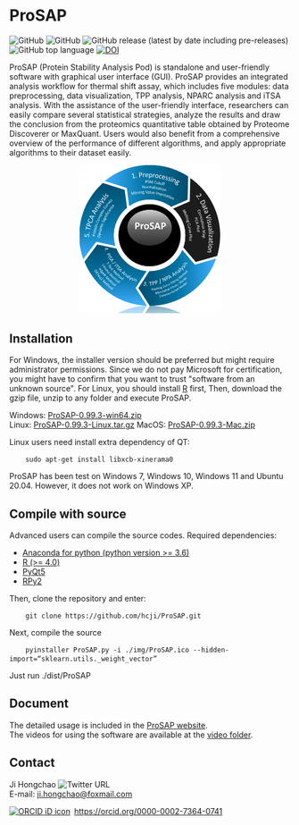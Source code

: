 # ProSAP

![GitHub](https://img.shields.io/badge/platform-Windows%7CLinux%7CMacOS-brightgreen)
![GitHub](https://img.shields.io/github/license/hcji/ProSAP)
![GitHub release (latest by date including pre-releases)](https://img.shields.io/github/v/release/hcji/ProSAP?include_prereleases)
![GitHub top language](https://img.shields.io/github/languages/top/hcji/ProSAP)
[![DOI](https://zenodo.org/badge/DOI/10.5281/zenodo.5525802.svg)](https://doi.org/10.5281/zenodo.5525802)


ProSAP (Protein Stability Analysis Pod) is standalone and user-friendly software with graphical user interface (GUI). 
ProSAP provides an integrated analysis workflow for thermal shift assay, which includes five 
modules: data preprocessing, data visualization, TPP analysis, NPARC analysis and iTSA analysis. 
With the assistance of the user-friendly interface, researchers can easily compare several statistical 
strategies, analyze the results and draw the conclusion from the proteomics quantitative table obtained 
by Proteome Discoverer or MaxQuant. Users would also benefit from a comprehensive overview of the 
performance of different algorithms, and apply appropriate algorithms to their dataset easily.

<div align="center">
<img src="https://github.com/hcji/ProSAP/blob/master/figure.png" width="50%">
</div>


## Installation

For Windows, the installer version should be preferred but might require administrator permissions. 
Since we do not pay Microsoft for certification, you might have to confirm that you want to trust 
"software from an unknown source". For Linux, you should install [R](https://cran.r-project.org/) first, 
Then, download the gzip file, unzip to any folder and execute ProSAP.

Windows: [ProSAP-0.99.3-win64.zip](https://zenodo.org/record/5525802/files/ProSAP-0.99.3-win64.zip?download=1)    
Linux: [ProSAP-0.99.3-Linux.tar.gz](https://zenodo.org/record/5525802/files/ProSAP-0.99.3-Linux.tar.gz?download=1)
MacOS: [ProSAP-0.99.3-Mac.zip](https://zenodo.org/record/5525802/files/ProSAP-0.99.3-Mac.zip?download=1)


Linux users need install extra dependency of QT:

        sudo apt-get install libxcb-xinerama0

ProSAP has been test on Windows 7, Windows 10, Windows 11 and Ubuntu 20.04. However, it does not work on Windows XP.

## Compile with source

Advanced users can compile the source codes. Required dependencies:

* [Anaconda for python (python version >= 3.6)](https://www.anaconda.com/)    
* [R (>= 4.0)](https://www.r-project.org/)    
* [PyQt5](https://pypi.org/project/PyQt5/)    
* [RPy2](https://pypi.org/project/rpy2/)    

Then, clone the repository and enter:
        
        git clone https://github.com/hcji/ProSAP.git

Next, compile the source   
        
        pyinstaller ProSAP.py -i ./img/ProSAP.ico --hidden-import=“sklearn.utils._weight_vector” 

Just run ./dist/ProSAP


## Document

The detailed usage is included in the [ProSAP website](https://hcji.shinyapps.io/prosap_page/).    
The videos for using the software are available at the [video folder](https://github.com/hcji/ProSAP/tree/master/video).    

## Contact

Ji Hongchao ![Twitter URL](https://img.shields.io/twitter/url?url=https%3A%2F%2Ftwitter.com%2FHongchaoJ%2Fstatus%2F1440875003478564866)    
E-mail: ji.hongchao@foxmail.com   

<div itemscope itemtype="https://schema.org/Person"><a itemprop="sameAs" content="https://orcid.org/0000-0002-7364-0741" href="https://orcid.org/0000-0002-7364-0741" target="orcid.widget" rel="me noopener noreferrer" style="vertical-align:top;"><img src="https://orcid.org/sites/default/files/images/orcid_16x16.png" style="width:1em;margin-right:.5em;" alt="ORCID iD icon">https://orcid.org/0000-0002-7364-0741</a></div>